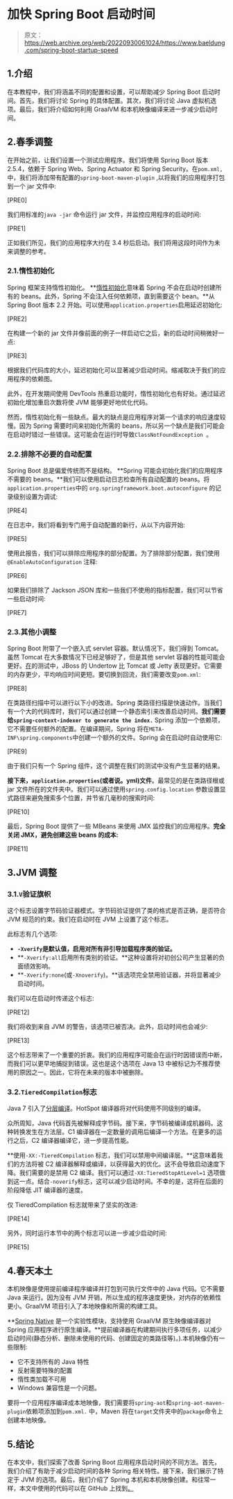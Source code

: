 # 加快 Spring Boot 启动时间

> 原文：<https://web.archive.org/web/20220930061024/https://www.baeldung.com/spring-boot-startup-speed>

## 1.介绍

在本教程中，我们将涵盖不同的配置和设置，可以帮助减少 Spring Boot 启动时间。首先，我们将讨论 Spring 的具体配置。其次，我们将讨论 Java 虚拟机选项。最后，我们将介绍如何利用 GraalVM 和本机映像编译来进一步减少启动时间。

## 2.春季调整

在开始之前，让我们设置一个测试应用程序。我们将使用 Spring Boot 版本 2.5.4，依赖于 Spring Web、Spring Actuator 和 Spring Security。在`pom.xml,` 中，我们将添加带有配置的`spring-boot-maven-plugin` ,以将我们的应用程序打包到一个 jar 文件中:

[PRE0]

我们用标准的`java -jar` 命令运行 jar 文件，并监控应用程序的启动时间:

[PRE1]

正如我们所见，我们的应用程序大约在 3.4 秒后启动。我们将用这段时间作为未来调整的参考。

### 2.1.惰性初始化

Spring 框架支持惰性初始化。 **[惰性初始化](/web/20220707143855/https://www.baeldung.com/spring-boot-lazy-initialization)意味着 Spring 不会在启动时创建所有的 beans。此外，Spring 不会注入任何依赖项，直到需要这个 bean。**从 Spring Boot 版本 2.2 开始。可以使用`application.properties`启用延迟初始化:

[PRE2]

在构建一个新的 jar 文件并像前面的例子一样启动它之后，新的启动时间稍微好一点:

[PRE3]

根据我们代码库的大小，延迟初始化可以显著减少启动时间。缩减取决于我们的应用程序的依赖图。

此外，在开发期间使用 DevTools 热重启功能时，惰性初始化也有好处。通过延迟初始化增加重启次数将使 JVM 能够更好地优化代码。

然而，惰性初始化有一些缺点。最大的缺点是应用程序对第一个请求的响应速度较慢。因为 Spring 需要时间来初始化所需的 beans，所以另一个缺点是我们可能会在启动时错过一些错误。这可能会在运行时导致`ClassNotFoundException `。

### 2.2.排除不必要的自动配置

Spring Boot 总是偏爱传统而不是结构。 **Spring 可能会初始化我们的应用程序不需要的 beans。**我们可以使用启动日志检查所有自动配置的 beans。将`application.properties`中的 `org.springframework.boot.autoconfigure` 的记录级别设置为调试:

[PRE4]

在日志中，我们将看到专门用于自动配置的新行，从以下内容开始:

[PRE5]

使用此报告，我们可以排除应用程序的部分配置。为了排除部分配置，我们使用`@EnableAutoConfiguration` 注释:

[PRE6]

如果我们排除了 Jackson JSON 库和一些我们不使用的指标配置，我们可以节省一些启动时间:

[PRE7]

### 2.3.其他小调整

Spring Boot 附带了一个嵌入式 servlet 容器。默认情况下，我们得到 Tomcat。虽然 Tomcat 在大多数情况下已经足够好了，但是其他 servlet 容器的性能可能会更好。[在](/web/20220707143855/https://www.baeldung.com/spring-boot-servlet-containers)的测试中，JBoss 的 Undertow 比 Tomcat 或 Jetty 表现更好。它需要的内存更少，平均响应时间更短。要切换到回流，我们需要改变`pom.xml`:

[PRE8]

在类路径扫描中可以进行以下小的改进。Spring 类路径扫描是快速动作。当我们有一个大的代码库时，我们可以通过创建一个静态索引来改善启动时间。**我们需要给`spring-context-indexer to generate the index.`** Spring 添加一个依赖项，它不需要任何额外的配置。在编译期间，Spring 将在`META-INF\spring.components`中创建一个额外的文件。Spring 会在启动时自动使用它:

[PRE9]

由于我们只有一个 Spring 组件，这个调整在我们的测试中没有产生显著的结果。

**接下来，`application.properties`(或者说。yml)文件**。最常见的是在类路径根或 jar 文件所在的文件夹中。我们可以通过使用`spring.config.location` 参数设置显式路径来避免搜索多个位置，并节省几毫秒的搜索时间:

[PRE10]

最后，Spring Boot 提供了一些 MBeans 来使用 JMX 监控我们的应用程序。**完全关闭 JMX，避免创建这些 beans 的成本:**

[PRE11]

## 3.JVM 调整

### 3.1.`V`验证旗帜

这个标志设置字节码验证器模式。字节码验证提供了类的格式是否正确，是否符合 JVM 规范的约束。我们在启动时在 JVM 上设置了这个标志。

此标志有几个选项:

*   **`-Xverify`是默认值，启用对所有非引导加载程序类的验证。**
*   **`-Xverify:all`启用所有类别的验证。**这种设置将对初创公司产生显著的负面绩效影响。
*   **`-Xverify:none`(或`-Xnoverify`)。**该选项完全禁用验证器，并将显著减少启动时间。

我们可以在启动时传递这个标志:

[PRE12]

我们将收到来自 JVM 的警告，该选项已被否决。此外，启动时间也会减少:

[PRE13]

这个标志带来了一个重要的折衷。我们的应用程序可能会在运行时因错误而中断，而我们可以更早地捕捉到错误。这也是这个选项在 Java 13 中被标记为不推荐使用的原因之一。因此，它将在未来的版本中被删除。

### 3.2.`TieredCompilation`标志

Java 7 引入了[分层编译](/web/20220707143855/https://www.baeldung.com/jvm-tiered-compilation)。HotSpot 编译器将对代码使用不同级别的编译。

众所周知，Java 代码首先被解释成字节码。接下来，字节码被编译成机器码。这种转换发生在方法层。C1 编译器在一定数量的调用后编译一个方法。在更多的运行之后，C2 编译器编译它，进一步提高性能。

**使用`-XX:-TieredCompilation` 标志，我们可以禁用中间编译层。**这意味着我们的方法将被 C2 编译器解释或编译，以获得最大的优化。这不会导致启动速度下降。我们需要的是禁用 C2 编译。我们可以通过`-XX:TieredStopAtLevel=1` 选项做到这一点。结合`-noverify`标志，这可以减少启动时间。不幸的是，这将在后面的阶段降低 JIT 编译器的速度。

仅 TieredCompilation 标志就带来了坚实的改进:

[PRE14]

另外，同时运行本节中的两个标志可以进一步减少启动时间:

[PRE15]

## 4.春天本土

本机映像是使用提前编译程序编译并打包到可执行文件中的 Java 代码。它不需要 Java 来运行。因为没有 JVM 开销，所以生成的程序速度更快，对内存的依赖性更小。GraalVM 项目引入了本地映像和所需的构建工具。

**[Spring Native](/web/20220707143855/https://www.baeldung.com/spring-native-intro) 是一个实验性模块，支持使用 GraalVM 原生映像编译器对 Spring 应用程序进行原生编译。**提前编译器在构建期间执行多项任务，以减少启动时间(静态分析、删除未使用的代码、创建固定的类路径等)。).本机映像仍有一些限制:

*   它不支持所有的 Java 特性
*   反射需要特殊的配置
*   惰性类加载不可用
*   Windows 兼容性是一个问题。

要将一个应用程序编译成本地映像，我们需要将`spring-aot`和`spring-aot-maven-plugin`依赖项添加到`pom.xml.` 中，Maven 将在`target`文件夹中的`package`命令上创建本地映像。

## 5.结论

在本文中，我们探索了改善 Spring Boot 应用程序启动时间的不同方法。首先，我们介绍了有助于减少启动时间的各种 Spring 相关特性。接下来，我们展示了特定于 JVM 的选项。最后，我们介绍了 Spring 本机和本机映像创建。和往常一样，本文中使用的代码可以在 GitHub 上找到[。](https://web.archive.org/web/20220707143855/https://github.com/eugenp/tutorials/tree/master/spring-boot-modules/spring-boot-basic-customization-2)
